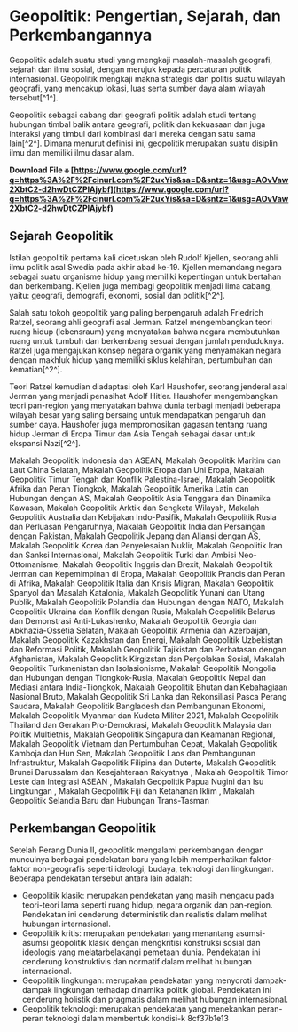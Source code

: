 # Geopolitik: Pengertian, Sejarah, dan Perkembangannya
 
Geopolitik adalah suatu studi yang mengkaji masalah-masalah geografi, sejarah dan ilmu sosial, dengan merujuk kepada percaturan politik internasional. Geopolitik mengkaji makna strategis dan politis suatu wilayah geografi, yang mencakup lokasi, luas serta sumber daya alam wilayah tersebut[^1^].
 
Geopolitik sebagai cabang dari geografi politik adalah studi tentang hubungan timbal balik antara geografi, politik dan kekuasaan dan juga interaksi yang timbul dari kombinasi dari mereka dengan satu sama lain[^2^]. Dimana menurut definisi ini, geopolitik merupakan suatu disiplin ilmu dan memiliki ilmu dasar alam.
 
**Download File ⚹ [https://www.google.com/url?q=https%3A%2F%2Fcinurl.com%2F2uxYis&sa=D&sntz=1&usg=AOvVaw2XbtC2-d2hwDtCZPlAjybf](https://www.google.com/url?q=https%3A%2F%2Fcinurl.com%2F2uxYis&sa=D&sntz=1&usg=AOvVaw2XbtC2-d2hwDtCZPlAjybf)**


 
## Sejarah Geopolitik
 
Istilah geopolitik pertama kali dicetuskan oleh Rudolf Kjellen, seorang ahli ilmu politik asal Swedia pada akhir abad ke-19. Kjellen memandang negara sebagai suatu organisme hidup yang memiliki kepentingan untuk bertahan dan berkembang. Kjellen juga membagi geopolitik menjadi lima cabang, yaitu: geografi, demografi, ekonomi, sosial dan politik[^2^].
 
Salah satu tokoh geopolitik yang paling berpengaruh adalah Friedrich Ratzel, seorang ahli geografi asal Jerman. Ratzel mengembangkan teori ruang hidup (lebensraum) yang menyatakan bahwa negara membutuhkan ruang untuk tumbuh dan berkembang sesuai dengan jumlah penduduknya. Ratzel juga mengajukan konsep negara organik yang menyamakan negara dengan makhluk hidup yang memiliki siklus kelahiran, pertumbuhan dan kematian[^2^].
 
Teori Ratzel kemudian diadaptasi oleh Karl Haushofer, seorang jenderal asal Jerman yang menjadi penasihat Adolf Hitler. Haushofer mengembangkan teori pan-region yang menyatakan bahwa dunia terbagi menjadi beberapa wilayah besar yang saling bersaing untuk mendapatkan pengaruh dan sumber daya. Haushofer juga mempromosikan gagasan tentang ruang hidup Jerman di Eropa Timur dan Asia Tengah sebagai dasar untuk ekspansi Nazi[^2^].
 
Makalah Geopolitik Indonesia dan ASEAN,  Makalah Geopolitik Maritim dan Laut China Selatan,  Makalah Geopolitik Eropa dan Uni Eropa,  Makalah Geopolitik Timur Tengah dan Konflik Palestina-Israel,  Makalah Geopolitik Afrika dan Peran Tiongkok,  Makalah Geopolitik Amerika Latin dan Hubungan dengan AS,  Makalah Geopolitik Asia Tenggara dan Dinamika Kawasan,  Makalah Geopolitik Arktik dan Sengketa Wilayah,  Makalah Geopolitik Australia dan Kebijakan Indo-Pasifik,  Makalah Geopolitik Rusia dan Perluasan Pengaruhnya,  Makalah Geopolitik India dan Persaingan dengan Pakistan,  Makalah Geopolitik Jepang dan Aliansi dengan AS,  Makalah Geopolitik Korea dan Penyelesaian Nuklir,  Makalah Geopolitik Iran dan Sanksi Internasional,  Makalah Geopolitik Turki dan Ambisi Neo-Ottomanisme,  Makalah Geopolitik Inggris dan Brexit,  Makalah Geopolitik Jerman dan Kepemimpinan di Eropa,  Makalah Geopolitik Prancis dan Peran di Afrika,  Makalah Geopolitik Italia dan Krisis Migran,  Makalah Geopolitik Spanyol dan Masalah Katalonia,  Makalah Geopolitik Yunani dan Utang Publik,  Makalah Geopolitik Polandia dan Hubungan dengan NATO,  Makalah Geopolitik Ukraina dan Konflik dengan Rusia,  Makalah Geopolitik Belarus dan Demonstrasi Anti-Lukashenko,  Makalah Geopolitik Georgia dan Abkhazia-Ossetia Selatan,  Makalah Geopolitik Armenia dan Azerbaijan,  Makalah Geopolitik Kazakhstan dan Energi,  Makalah Geopolitik Uzbekistan dan Reformasi Politik,  Makalah Geopolitik Tajikistan dan Perbatasan dengan Afghanistan,  Makalah Geopolitik Kirgizstan dan Pergolakan Sosial,  Makalah Geopolitik Turkmenistan dan Isolasionisme,  Makalah Geopolitik Mongolia dan Hubungan dengan Tiongkok-Rusia,  Makalah Geopolitik Nepal dan Mediasi antara India-Tiongkok,  Makalah Geopolitik Bhutan dan Kebahagiaan Nasional Bruto,  Makalah Geopolitik Sri Lanka dan Rekonsiliasi Pasca Perang Saudara,  Makalah Geopolitik Bangladesh dan Pembangunan Ekonomi,  Makalah Geopolitik Myanmar dan Kudeta Militer 2021,  Makalah Geopolitik Thailand dan Gerakan Pro-Demokrasi,  Makalah Geopolitik Malaysia dan Politik Multietnis,  Makalah Geopolitik Singapura dan Keamanan Regional,  Makalah Geopolitik Vietnam dan Pertumbuhan Cepat,  Makalah Geopolitik Kamboja dan Hun Sen,  Makalah Geopolitik Laos dan Pembangunan Infrastruktur,  Makalah Geopolitik Filipina dan Duterte,  Makalah Geopolitik Brunei Darussalam dan Kesejahteraan Rakyatnya ,  Makalah Geopolitik Timor Leste dan Integrasi ASEAN ,  Makalah Geopolitik Papua Nugini dan Isu Lingkungan ,  Makalah Geopolitik Fiji dan Ketahanan Iklim ,  Makalah Geopolitik Selandia Baru dan Hubungan Trans-Tasman
 
## Perkembangan Geopolitik
 
Setelah Perang Dunia II, geopolitik mengalami perkembangan dengan munculnya berbagai pendekatan baru yang lebih memperhatikan faktor-faktor non-geografis seperti ideologi, budaya, teknologi dan lingkungan. Beberapa pendekatan tersebut antara lain adalah:
 
- Geopolitik klasik: merupakan pendekatan yang masih mengacu pada teori-teori lama seperti ruang hidup, negara organik dan pan-region. Pendekatan ini cenderung deterministik dan realistis dalam melihat hubungan internasional.
- Geopolitik kritis: merupakan pendekatan yang menantang asumsi-asumsi geopolitik klasik dengan mengkritisi konstruksi sosial dan ideologis yang melatarbelakangi pemetaan dunia. Pendekatan ini cenderung konstruktivis dan normatif dalam melihat hubungan internasional.
- Geopolitik lingkungan: merupakan pendekatan yang menyoroti dampak-dampak lingkungan terhadap dinamika politik global. Pendekatan ini cenderung holistik dan pragmatis dalam melihat hubungan internasional.
- Geopolitik teknologi: merupakan pendekatan yang menekankan peran-peran teknologi dalam membentuk kondisi-k 8cf37b1e13


